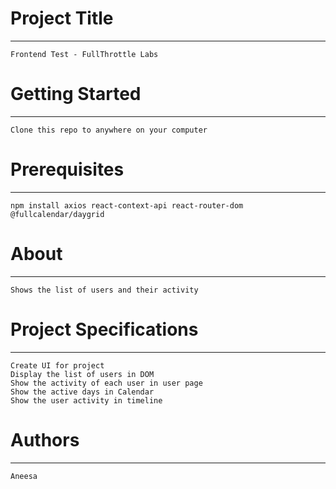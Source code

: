 # Project Title
---
    Frontend Test - FullThrottle Labs

# Getting Started
---
    Clone this repo to anywhere on your computer

# Prerequisites
---
    npm install axios react-context-api react-router-dom @fullcalendar/daygrid

# About
---
    Shows the list of users and their activity

# Project Specifications
---
    Create UI for project
    Display the list of users in DOM
    Show the activity of each user in user page
    Show the active days in Calendar
    Show the user activity in timeline


# Authors
---
    Aneesa
